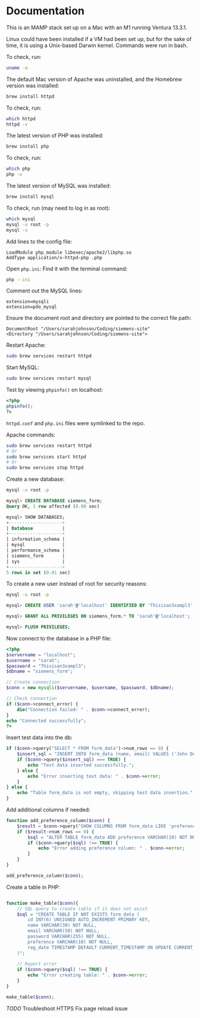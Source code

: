 # Documentation

This is an MAMP stack set up on a Mac with an M1 running Ventura 13.3.1.

Linux could have been installed if a VM had been set up, but for the sake of time, it is using a Unix-based Darwin kernel. Commands were run in bash.

To check, run:
```bash
uname -a
```

The default Mac version of Apache was uninstalled, and the Homebrew version was installed:
```bash
brew install httpd
```

To check, run:
```bash
which httpd
httpd -v
```

The latest version of PHP was installed:
```bash
brew install php
```

To check, run:
```bash
which php
php -v
```

The latest version of MySQL was installed:
```bash
brew install mysql
```

To check, run (may need to log in as root):
```bash
which mysql
mysql -u root -p
mysql -v
```

Add lines to the config file:
```
LoadModule php_module libexec/apache2/libphp.so
AddType application/x-httpd-php .php
```

Open `php.ini`:
Find it with the terminal command:
```bash
php --ini
```

Comment out the MySQL lines:
```
extension=mysqli
extension=pdo_mysql
```

Ensure the document root and directory are pointed to the correct file path:
```
DocumentRoot "/Users/sarahjohnson/Coding/siemens-site"
<Directory "/Users/sarahjohnson/Coding/siemens-site">
```

Restart Apache:
```bash
sudo brew services restart httpd
```

Start MySQL:
```bash
sudo brew services restart mysql
```

Test by viewing `phpinfo()` on localhost:
```php
<?php
phpinfo();
?>
```

`httpd.conf` and `php.ini` files were symlinked to the repo.

Apache commands:
```bash
sudo brew services restart httpd
# Or
sudo brew services start httpd
# Or
sudo brew services stop httpd
```

Create a new database:
```bash
mysql -u root -p
```
```sql
mysql> CREATE DATABASE siemens_form;
Query OK, 1 row affected (0.00 sec)

mysql> SHOW DATABASES;
+--------------------+
| Database           |
+--------------------+
| information_schema |
| mysql              |
| performance_schema |
| siemens_form       |
| sys                |
+--------------------+
5 rows in set (0.01 sec)
```

To create a new user instead of root for security reasons:
```bash
mysql -u root -p
```
```sql
mysql> CREATE USER 'sarah'@'localhost' IDENTIFIED BY 'Thisisan3xampl3';

mysql> GRANT ALL PRIVILEGES ON siemens_form.* TO 'sarah'@'localhost';

mysql> FLUSH PRIVILEGES;
```

Now connect to the database in a PHP file:
```php
<?php
$servername = "localhost";
$username = "sarah";
$password = "Thisisan3xampl3";
$dbname = "siemens_form";

// Create connection
$conn = new mysqli($servername, $username, $password, $dbname);

// Check connection
if ($conn->connect_error) {
    die("Connection failed: " . $conn->connect_error);
}
echo "Connected successfully";
?>
```

Insert test data into the db:
```php
if ($conn->query("SELECT * FROM form_data")->num_rows == 0) {
    $insert_sql = "INSERT INTO form_data (name, email) VALUES ('John Doe', 'john@example.com'), ('Jane Smith', 'jane@example.com')";
    if ($conn->query($insert_sql) === TRUE) {
        echo "Test data inserted successfully.";
    } else {
        echo "Error inserting test data: " . $conn->error;
    }
} else {
    echo "Table form_data is not empty, skipping test data insertion.";
}
```

Add additional columns if needed:
```php
function add_preference_column($conn) {
    $result = $conn->query("SHOW COLUMNS FROM form_data LIKE 'preference'");
    if ($result->num_rows == 0) {
        $sql = "ALTER TABLE form_data ADD preference VARCHAR(10) NOT NULL";
        if ($conn->query($sql) !== TRUE) {
            echo "Error adding preference column: " . $conn->error;
        }
    }
}

add_preference_column($conn);
```

Create a table in PHP:
```php

function make_table($conn){
    // SQL query to create table if it does not exist
    $sql = "CREATE TABLE IF NOT EXISTS form_data (
        id INT(6) UNSIGNED AUTO_INCREMENT PRIMARY KEY,
        name VARCHAR(30) NOT NULL,
        email VARCHAR(50) NOT NULL,
        password VARCHAR(255) NOT NULL,
        preference VARCHAR(10) NOT NULL,
        reg_date TIMESTAMP DEFAULT CURRENT_TIMESTAMP ON UPDATE CURRENT_TIMESTAMP
    )";
    
    // Report error
    if ($conn->query($sql) !== TRUE) {
        echo "Error creating table: " . $conn->error;
    }
}

make_table($conn);

```

*TODO*
Troubleshoot HTTPS
Fix page reload issue